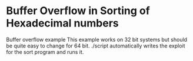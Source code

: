 # Buffer Overflow in Sorting of Hexadecimal numbers
Buffer overflow example
This example works on 32 bit systems but should be quite easy to change for 64 bit.
./script automatically writes the exploit for the sort program and runs it.
